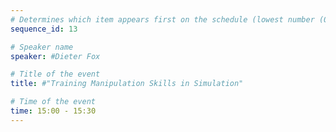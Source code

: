 ```yaml
---
# Determines which item appears first on the schedule (lowest number (0) appears first)
sequence_id: 13

# Speaker name
speaker: #Dieter Fox

# Title of the event
title: #"Training Manipulation Skills in Simulation"

# Time of the event
time: 15:00 - 15:30
---
```

